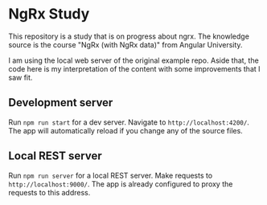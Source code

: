 # NgRx Study

This repository is a study that is on progress about ngrx. The knowledge source is the course "NgRx (with NgRx data)" from Angular University.

I am using the local web server of the original example repo. Aside that, the code here is my interpretation of the content with some improvements that I saw fit.

## Development server

Run `npm run start` for a dev server. Navigate to `http://localhost:4200/`. The app will automatically reload if you change any of the source files.

## Local REST server

Run `npm run server` for a local REST server. Make requests to `http://localhost:9000/`. The app is already configured to proxy the requests to this address.